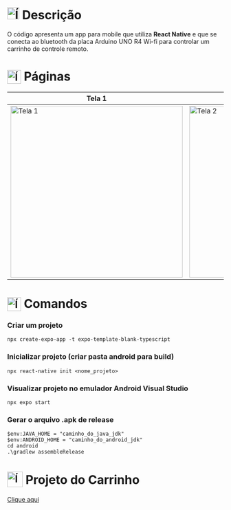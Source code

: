 # <img src="https://github.com/user-attachments/assets/caabfdf0-0f9e-44a3-8200-c6579fe87887" alt="Ícone de descrição" width="28"> Descrição
O código apresenta um app para mobile que utiliza **React Native** e que se conecta ao bluetooth da placa Arduino UNO R4 Wi-fi para controlar um carrinho de controle remoto.

# <sub><img src="https://github.com/user-attachments/assets/9cbe287f-e23c-4ea6-9119-c0612c0b9dc3" alt="Ícone de celular" width="32"></sub> Páginas
| Tela 1 | Tela 2 | Tela 3 |
|--------|--------|--------|
| <img src="https://github.com/user-attachments/assets/6397fb33-177f-4df5-9434-b532dbfe7ff5" alt="Tela 1" height="400"> | <img src="https://github.com/user-attachments/assets/7f034e91-3e3c-4284-80c4-a5b8c5df2f67" alt="Tela 2" height="400"> | <img src="https://github.com/user-attachments/assets/db939c9d-20bd-4e73-9832-7644e43a69d1" alt="Tela 3" height="400"> |


# <sub><img src="https://github.com/user-attachments/assets/dc744b8e-af75-4901-bd4b-f05ad783a0f5" alt="Ícone de terminal" width="32"></sub> Comandos
### Criar um projeto 
```
npx create-expo-app -t expo-template-blank-typescript
```
### Inicializar projeto (criar pasta android para build)
```
npx react-native init <nome_projeto>
```
### Visualizar projeto no emulador Android Visual Studio
```
npx expo start
```
### Gerar o arquivo .apk de release
```
$env:JAVA_HOME = "caminho_do_java_jdk"
$env:ANDROID_HOME = "caminho_do_android_jdk"
cd android
.\gradlew assembleRelease
```

# <sub><img src="https://github.com/user-attachments/assets/ac29de52-9cd6-4963-8b6a-b329e339622a" alt="Ícone de carrinho de controle remoto" width="36"></sub> Projeto do Carrinho
[Clique aqui](https://github.com/MatheusADC/RobGol)
